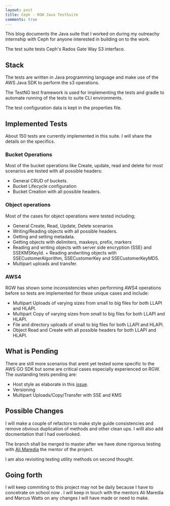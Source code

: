 ```yaml
---
layout: post
title: Ceph - RGW Java TestSuite
comments: true
---
```


This blog documents the Java suite that I worked on during my outreachy internship with Ceph for anyone interested in building on to the work.

The test suite tests Ceph's Rados Gate Way S3 interface.

## Stack

The tests are written in Java programming language and make use of the AWS Java SDK to perform the s3 operations.

The TestNG test framework is used for implementing the tests and gradle to automate running of the tests to suite CLI environments.

The test configuration data is kept in the  properties file.

## Implemented Tests

About 150 tests are currently implemented in this suite. I will share the details on the specifics.

### Bucket Operations

Most of the bucket operations like Create, update, read and delete for most scenarios are tested with all possible headers:

+ General CRUD of buckets.        
+ Bucket Lifecycle configuration       
+ Bucket Creation with all possible headers.

### Object operations

Most of the cases for object operations were tested including;

+ General Create, Read, Update, Delete scenarios     
+ Writing/Reading objects with all possible headers.   
+ Getting and setting metadata.   
+ Getting objects with delimiters, maxkeys, prefix, markers 
+ Reading and writing objects with server side encryption (SSE) and SSEKMSKeyId.    + Reading andwriting objects with SSECustomerAlgorithm, SSECustomerKey and SSECustomerKeyMD5.
+ Multipart uploads and transfer.

### AWS4

RGW has shown some inconsistencies when performing AWS4 operations before so tests are implemented for these unique cases and include:

+ Multipart Uploads of varying sizes from small to big files for both LLAPI and HLAPI.
+ Multipart Copy of varying sizes from small to big files for both LLAPI and HLAPI.
+ File and directory uploads of small to big files for both LLAPI and HLAPI.
+ Object Read and Create with all possible headers for both LLAPI and HLAPI.


## What is Pending

There are still more scenarios that arent yet tested some specific to the AWS GO SDK but some are critical cases especially experienced on RGW. The oustanding tests pending are:

+ Host style as elaborate in this [issue](https://github.com/nanjekyejoannah/go_s3tests/issues).
+ Versioning
+ Multipart Uploads/Copy/Transfer with SSE and KMS

## Possible Changes

I will make a couple of refactors to make style guide consistencies and remove obvious duplication of methods and other clean ups. I willl also add docmentation that I had overlooked.

The branch shall be merged to master after we have done rigorous testing with [Ali Maredia](https://github.com/alimaredia) the mentor of the project.

I am also revisiting testing utility methods on second thought.

## Going forth

I will keep commiting to this project may not be daily because I have to concetrate on school now . I will keep in touch with the mentors Ali Maredia and Marcus Watts on any changes I will have made or need to make.
